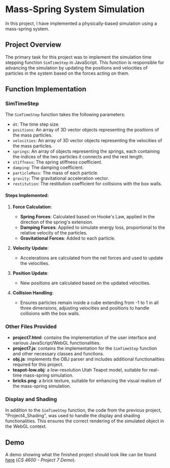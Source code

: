# Mass-Spring System Simulation

In this project, I have implemented a physically-based simulation using a mass-spring system.

## Project Overview

The primary task for this project was to implement the simulation time stepping function `SimTimeStep` in JavaScript. This function is responsible for advancing the simulation by updating the positions and velocities of particles in the system based on the forces acting on them.

## Function Implementation

### SimTimeStep

The `SimTimeStep` function takes the following parameters:
- `dt`: The time step size.
- `positions`: An array of 3D vector objects representing the positions of the mass particles.
- `velocities`: An array of 3D vector objects representing the velocities of the mass particles.
- `springs`: An array of objects representing the springs, each containing the indices of the two particles it connects and the rest length.
- `stiffness`: The spring stiffness coefficient.
- `damping`: The damping coefficient.
- `particleMass`: The mass of each particle.
- `gravity`: The gravitational acceleration vector.
- `restitution`: The restitution coefficient for collisions with the box walls.

#### Steps Implemented:

1. **Force Calculation**:
    - **Spring Forces**: Calculated based on Hooke's Law, applied in the direction of the spring's extension.
    - **Damping Forces**: Applied to simulate energy loss, proportional to the relative velocity of the particles.
    - **Gravitational Forces**: Added to each particle.

2. **Velocity Update**:
    - Accelerations are calculated from the net forces and used to update the velocities.

3. **Position Update**:
    - New positions are calculated based on the updated velocities.

4. **Collision Handling**:
    - Ensures particles remain inside a cube extending from -1 to 1 in all three dimensions, adjusting velocities and positions to handle collisions with the box walls.

### Other Files Provided

- **project7.html**: contains the implementation of the user interface and various JavaScript/WebGL functionalities.
- **project7.js**: contains the implementation for the `SimTimeStep` function and other necessary classes and functions.
- **obj.js**: implements the OBJ parser and includes additional functionalities required for this project.
- **teapot-low.obj**: a low-resolution Utah Teapot model, suitable for real-time mass-spring simulation.
- **bricks.png**: a brick texture, suitable for enhancing the visual realism of the mass-spring simulation.

### Display and Shading

In addition to the `SimTimeStep` function, the code from the previous project, "Project4_Shading", was used to handle the display and shading functionalities. This ensures the correct rendering of the simulated object in the WebGL context.

## Demo

A demo showing what the finished project should look like can be found [here](https://www.youtube.com/watch?time_continue=187&v=Kpep7eWHQBM&embeds_referring_euri=https%3A%2F%2Fgraphics.cs.utah.edu%2F&source_ve_path=MzY4NDIsMzY4NDIsMzY4NDIsMjg2NjY&feature=emb_logo) (*CS 4600 - Project 7 Demo*).